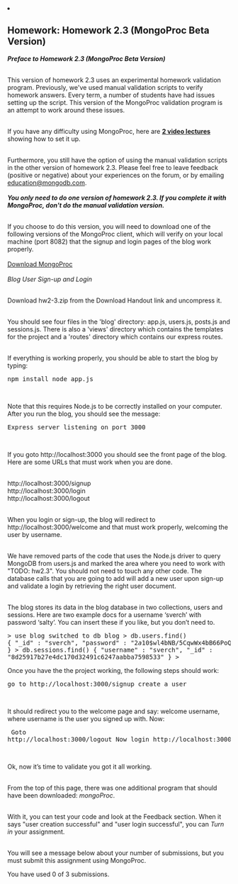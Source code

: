 <li id="vert-0">
    <section data-type="MongoProc" class="xmodule_display xmodule_MongoProcModule">
    <h2 class="problem-header">Homework: Homework 2.3 (MongoProc Beta Version)</h2>
<section data-ajax-url="/courses/10gen/M101JS/2015_January/modx/i4x://10gen/M101JS/mongoproc/52dd0707e2d423744501cfbe" class="mongoproc">
  <b><i>Preface to Homework 2.3 (MongoProc Beta Version)</i></b><br><br>

This version of homework 2.3 uses an experimental homework validation program.
Previously, we've used manual validation scripts to verify homework answers.
Every term, a number of students have had issues setting up the script.
This version of the MongoProc validation program is an attempt to work
around these issues.
<br><br>

If you have any difficulty using MongoProc, here are
<a target="_blank" href="http://www.youtube.com/playlist?list=PL4RCxklHWZ9vb8rR55iKEffkY-5GhCGvC"><b>2 video lectures</b></a>
showing how to set it up.
<br><br>

Furthermore, you still have the option of using the manual validation scripts
in the other version of homework 2.3. Please feel free to leave feedback
(positive or negative) about your experiences on the forum, or by emailing
education@mongodb.com.
<br><br><b><i>
        You only need to do <em>one</em> version of homework 2.3. If you
        complete it with MongoProc, don't do the manual validation version.
</i></b>
<br><br>

If you choose to do this version, you will need to download one of the
following versions of the MongoProc client, which will verify on your local
machine (port 8082) that the signup and login pages of the blog work properly.
<br><br><a href="https://education.mongodb.com/mongoproc">Download MongoProc</a>
<br><br><em>Blog User Sign-up and Login</em>
<br><br>

Download hw2-3.zip from the Download Handout link and uncompress it.
<br><br>

You should see four files in the 'blog' directory: app.js, users.js, posts.js
and sessions.js. There is also a 'views' directory which contains the templates
for the project and a 'routes' directory which contains our express routes.
<br><br>

If everything is working properly, you should be able to start the blog by
typing:
<br><pre>npm install
node app.js
</pre>
<br>

Note that this requires Node.js to be correctly installed on your computer.<br>
After you run the blog, you should see the message:
<br><pre>Express server listening on port 3000
</pre>
<br>

If you goto http://localhost:3000 you should see the front page of the blog.
Here are some URLs that must work when you are done.
<br><br>

http://localhost:3000/signup<br>
http://localhost:3000/login<br>
http://localhost:3000/logout<br><br>

When you login or sign-up, the blog will redirect to
http://localhost:3000/welcome and that must work properly, welcoming the user
by username.
<br><br>

We have removed parts of the code that uses the Node.js driver to query MongoDB
from users.js and marked the area where you need to work with "TODO: hw2.3".
You should not need to touch any other code. The database calls that you are
going to add will add a new user upon sign-up and validate a login by
retrieving the right user document.
<br><br>

The blog stores its data in the blog database in two collections, users and
sessions. Here are two example docs for a username ‘sverch’ with password
‘salty’. You can insert these if you like, but you don’t need to.
<br><pre>&gt; use blog
switched to db blog
&gt; db.users.find()
{ "_id" : "sverch", "password" : "$2a$10$wl4bNB/5CqwWx4bB66PoQ.lmYvxUHigM1ehljyWQBupen3uCcldoW" }
&gt; db.sessions.find()
{ "username" : "sverch", "_id" : "8d25917b27e4dc170d32491c6247aabba7598533" }
&gt;
</pre>

Once you have the the project working, the following steps should work:
<br><pre>go to http://localhost:3000/signup
create a user
</pre>
<br>

It should redirect you to the welcome page and say: welcome username, where
username is the user you signed up with. Now:
<br><pre>    Goto http://localhost:3000/logout
    Now login http://localhost:3000/login
</pre>
<br>

Ok, now it’s time to validate you got it all working.
<br><br>

From the top of this page, there was one additional program that should have
been downloaded: <i>mongoProc</i>.
<br><br>

With it, you can test your code and look at the Feedback section. When it says
"user creation successful" and "user login successful", you can
<em>Turn in</em> your assignment.
<br><br>

You will see a message below about your number of submissions, but you must
submit this assignment using MongoProc.
  <div class="mongoproc-status"><div class="status ">


</div>

<div class="action">
  <section class="submission_feedback">
    You have used 0 of 3 submissions.
  </section>
</div>
</div>
</section>

</section>

  </li>
